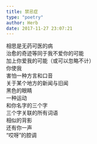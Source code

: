 ```yaml
---  
title: 禁忌症  
type: "poetry"  
author: Herb  
date: 2017-11-27 23:07:21  
---  
```

相思是无药可医的病  
治愈的奇迹等同于我不爱你的可能  
加上你爱我的可能（或可以忽略不计）  
你使我  
害怕一种方言和口音  
关于某个地方的新闻与旧闻  
黑色的眼睛  
一种运动  
和你名字的三个字  
三个字关联的所有词语  
相似的背影  
还有你一声  
“哎呀”的腔调